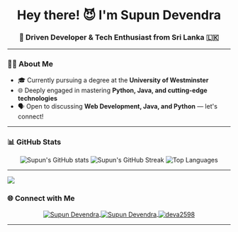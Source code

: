 <h1 align="center">Hey there! 😈 I'm Supun Devendra</h1>
<h3 align="center">🚀 Driven Developer & Tech Enthusiast from Sri Lanka 🇱🇰</h3>

---

### 👨‍🎓 About Me
- 🎓 Currently pursuing a degree at the **University of Westminster**
- 🌐 Deeply engaged in mastering **Python, Java, and cutting-edge technologies**
- 🗣️ Open to discussing **Web Development, Java, and Python** — let's connect!

---

### 📊 GitHub Stats
<p align="center">
  <img src="https://github-readme-stats.vercel.app/api?username=SupunVirajDevendra&theme=radical&hide_border=false&show_icons=true&include_all_commits=true&count_private=true" alt="Supun's GitHub stats" />
  <img src="https://github-readme-streak-stats.herokuapp.com/?user=SupunVirajDevendra&theme=radical&hide_border=false" alt="Supun's GitHub Streak" />
  <img src="https://github-readme-stats.vercel.app/api/top-langs/?username=SupunVirajDevendra&theme=radical&hide_border=false&include_all_commits=true&count_private=true&layout=compact" alt="Top Languages" />
</p>

---

[![](https://visitcount.itsvg.in/api?id=SupunVirajDevendra&icon=0&color=6)](https://visitcount.itsvg.in)

### 🌐 Connect with Me
<p align="center">
  <a href="https://web.facebook.com/supundevendra12/" target="_blank">
    <img align="center" src="https://img.shields.io/badge/Facebook-1877F2?logo=facebook&logoColor=white&style=for-the-badge" alt="Supun Devendra" />
  </a>
  <a href="https://instagram.com/supundevendra" target="_blank">
    <img align="center" src="https://img.shields.io/badge/Instagram-E4405F?logo=instagram&logoColor=white&style=for-the-badge" alt="Supun Devendra" />
  </a>
  <a href="https://discord.gg/deva2598" target="_blank">
    <img align="center" src="https://img.shields.io/badge/Discord-5865F2?logo=discord&logoColor=white&style=for-the-badge" alt="deva2598" />
  </a>
</p>

---

